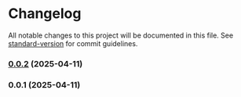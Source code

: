 # Changelog

All notable changes to this project will be documented in this file. See [standard-version](https://github.com/conventional-changelog/standard-version) for commit guidelines.

### [0.0.2](https://codehub.devcloud.huaweicloud.com/ade17399fd7642399d1add6af67985ae/sinoenergy_market_v1_h5/compare/v0.0.1...v0.0.2) (2025-04-11)

### 0.0.1 (2025-04-11)
